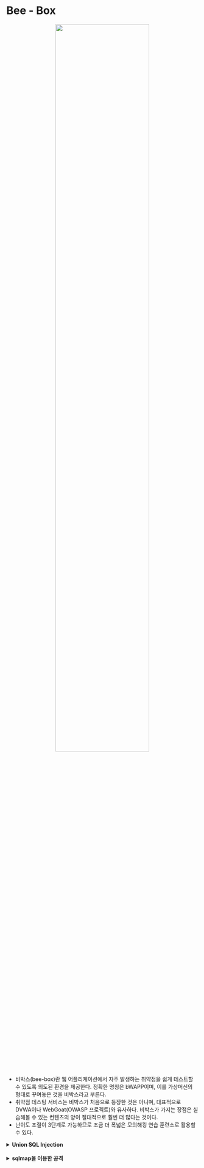 

# Bee - Box

<center><img src = "https://user-images.githubusercontent.com/76420201/106377985-3783a600-63e4-11eb-924e-731743774575.jpg" width = "70%"></center>
<br>

- 비박스(bee-box)란 웹 어플리케이션에서 자주 발생하는 취약점을 쉽게 테스트할 수 있도록 의도된 환경을 제공한다. 정확한 명칭은 bWAPP이며, 이를 가상머신의 형태로 꾸며놓은 것을 비박스라고 부른다. 
- 취약점 테스팅 서비스는 비박스가 처음으로 등장한 것은 아니며, 대표적으로 DVWA이나 WebGoat(OWASP 프로젝트)와 유사하다. 비박스가 가지는 장점은 실습해볼 수 있는 컨텐츠의 양이 절대적으로 훨씬 더 많다는 것이다. 
- 난이도 조절이 3단계로 가능하므로 조금 더 폭넓은 모의해킹 연습 훈련소로 활용할 수 있다.

<details markdown="1">
<summary><b>Union SQL Injection</b></summary>
<br>   
bWQPP -> SQL Injection(GET/Search) level = Low

문제: 해당 사이트에서 사용자 정보(이름, 아이디, 패스워드 등)를 탈취하기 

---

**Step 1. 기본 동작을 유추** '

해당 페이지는 영화 제목을 검색하는 페이지기 때문에 **DB에서 사용자 입력을 키워드로 조회한 결과**를 보여준다.

![bwapp0](https://user-images.githubusercontent.com/76420201/106378432-1c1a9a00-63e8-11eb-924b-c9bdac4f8bfd.gif)

서버 내부 처리(추측)<br>
`select * from movies where title like '%man%'`

---

**Step 2. 인젝션 가능 여부를 확인**

검색란에 작은따옴표(')를 입력하여 SQL 인젝션이 가능한지 알아본다. 변수에 SQL 인젝션 취약점이 존재하는 경우 SQL오류 메시지를 출력한다.<br>
작은따옴표(')를 입력하는 이유는 DB에서 `'`로 문자 데이터를 구분하기 때문이다. 따라서 취약점이 존재할 때 `'`를 입력하면 웹서버에서 DB서버에 질의한느 쿼리에 문법 오류가 발생한다.

`SELECT * FROM moview WEHRE LIKE ' man' '`

![bwapp1](https://user-images.githubusercontent.com/76420201/106378433-1d4bc700-63e8-11eb-960d-4bd979b6dc9b.gif)

오류 메시지에는 DB 서버가 포함되는데, DB서버 종류의 따라 SQL 구문이 다르기 때문에 가장먼서 서버 정보를 확인한다. 오류 메시지를 확인해 보면 해당 DB 서버는 MYSQL이라는 정보를 출력하고 있다.

---

**Step 3. 정상적인 서비스 쿼리가 반환하는 컬럼의 개수를 확인**

---

**Step 4. UNION 구문을 이용해서 데이터 출력 개수와 위치를 확인**

---

**Step 5. UNION 구문을 이용해서 데이터베이스 정보를 조회**

---

**Step 6. 구글링을 통해 버전 정보 확인 ⇒ DBMS의 종류가 MySQL인 것을 확인**

</details>

<br>

<details markdown="1">
<summary><b>sqlmap을 이용한 공격
</b></summary>
<br>   

</details>